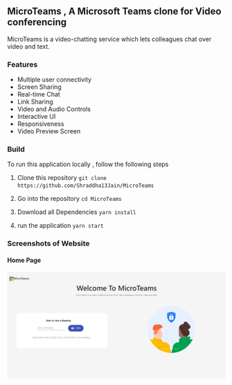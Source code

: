 ## MicroTeams , A Microsoft Teams clone for Video conferencing
MicroTeams is a video-chatting service which lets colleagues chat over video and text.

### Features
- Multiple user connectivity
- Screen Sharing
- Real-time Chat
- Link Sharing
- Video and Audio Controls
- Interactive UI
- Responsiveness
- Video Preview Screen

### Build
To run this application locally , follow the following steps 

1. Clone this repository
  `git clone https://github.com/Shraddha13Jain/MicroTeams `

2. Go into the repository
   `cd MicroTeams`

3. Download all Dependencies
   `yarn install`

4. run the application 
  `yarn start`

### Screenshots of Website
#### Home Page
<img src="/images/home.jpeg"/>